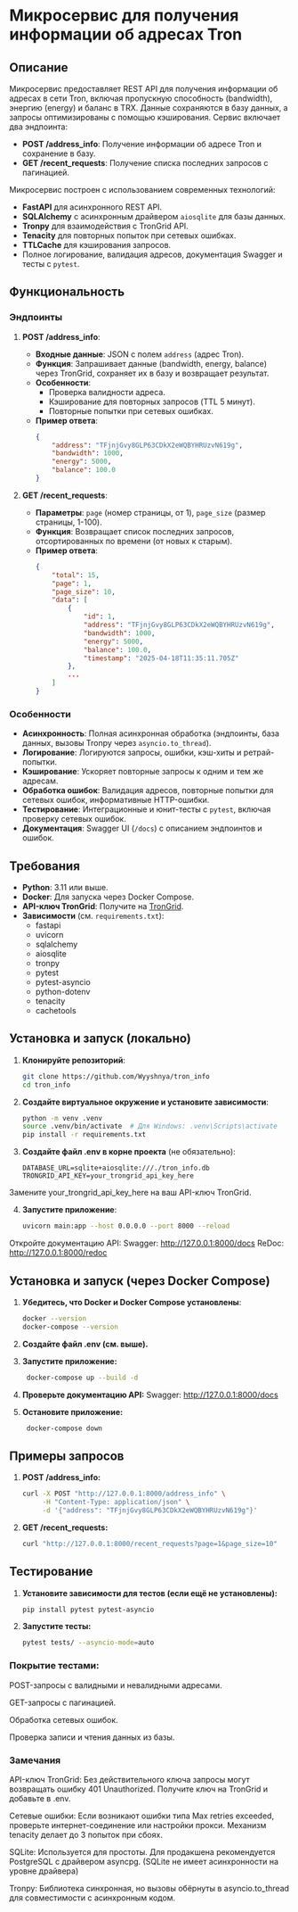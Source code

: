 # Микросервис для получения информации об адресах Tron

## Описание

Микросервис предоставляет REST API для получения информации об адресах в сети Tron, включая пропускную способность (bandwidth), энергию (energy) и баланс в TRX. Данные сохраняются в базу данных, а запросы оптимизированы с помощью кэширования. Сервис включает два эндпоинта:
- **POST /address_info**: Получение информации об адресе Tron и сохранение в базу.
- **GET /recent_requests**: Получение списка последних запросов с пагинацией.

Микросервис построен с использованием современных технологий:
- **FastAPI** для асинхронного REST API.
- **SQLAlchemy** с асинхронным драйвером `aiosqlite` для базы данных.
- **Tronpy** для взаимодействия с TronGrid API.
- **Tenacity** для повторных попыток при сетевых ошибках.
- **TTLCache** для кэширования запросов.
- Полное логирование, валидация адресов, документация Swagger и тесты с `pytest`.

## Функциональность

### Эндпоинты
1. **POST /address_info**:
   - **Входные данные**: JSON с полем `address` (адрес Tron).
   - **Функция**: Запрашивает данные (bandwidth, energy, balance) через TronGrid, сохраняет их в базу и возвращает результат.
   - **Особенности**:
     - Проверка валидности адреса.
     - Кэширование для повторных запросов (TTL 5 минут).
     - Повторные попытки при сетевых ошибках.
   - **Пример ответа**:
     ```json
     {
         "address": "TFjnjGvy8GLP63CDkX2eWQBYHRUzvN619g",
         "bandwidth": 1000,
         "energy": 5000,
         "balance": 100.0
     }
     ```

2. **GET /recent_requests**:
   - **Параметры**: `page` (номер страницы, от 1), `page_size` (размер страницы, 1-100).
   - **Функция**: Возвращает список последних запросов, отсортированных по времени (от новых к старым).
   - **Пример ответа**:
     ```json
     {
         "total": 15,
         "page": 1,
         "page_size": 10,
         "data": [
             {
                 "id": 1,
                 "address": "TFjnjGvy8GLP63CDkX2eWQBYHRUzvN619g",
                 "bandwidth": 1000,
                 "energy": 5000,
                 "balance": 100.0,
                 "timestamp": "2025-04-18T11:35:11.705Z"
             },
             ...
         ]
     }
     ```

### Особенности
- **Асинхронность**: Полная асинхронная обработка (эндпоинты, база данных, вызовы Tronpy через `asyncio.to_thread`).
- **Логирование**: Логируются запросы, ошибки, кэш-хиты и ретрай-попытки.
- **Кэширование**: Ускоряет повторные запросы к одним и тем же адресам.
- **Обработка ошибок**: Валидация адресов, повторные попытки для сетевых ошибок, информативные HTTP-ошибки.
- **Тестирование**: Интеграционные и юнит-тесты с `pytest`, включая проверку сетевых ошибок.
- **Документация**: Swagger UI (`/docs`) с описанием эндпоинтов и ошибок.

## Требования

- **Python**: 3.11 или выше.
- **Docker**: Для запуска через Docker Compose.
- **API-ключ TronGrid**: Получите на [TronGrid](https://www.trongrid.io/).
- **Зависимости** (см. `requirements.txt`):
  - fastapi
  - uvicorn
  - sqlalchemy
  - aiosqlite
  - tronpy
  - pytest
  - pytest-asyncio
  - python-dotenv
  - tenacity
  - cachetools

## Установка и запуск (локально)

1. **Клонируйте репозиторий**:
   ```bash
   git clone https://github.com/Wyyshnya/tron_info
   cd tron_info

2. **Создайте виртуальное окружение и установите зависимости**:
    ```bash
    python -m venv .venv
    source .venv/bin/activate  # Для Windows: .venv\Scripts\activate
    pip install -r requirements.txt

3. **Создайте файл .env в корне проекта** (не обязательно):
    ```plaintext
    DATABASE_URL=sqlite+aiosqlite:///./tron_info.db
    TRONGRID_API_KEY=your_trongrid_api_key_here

Замените your_trongrid_api_key_here на ваш API-ключ TronGrid.

4. **Запустите приложение**:
    ```bash
    uvicorn main:app --host 0.0.0.0 --port 8000 --reload
Откройте документацию API:
Swagger: http://127.0.0.1:8000/docs
ReDoc: http://127.0.0.1:8000/redoc

## Установка и запуск (через Docker Compose)
1. **Убедитесь, что Docker и Docker Compose установлены**:
    ```bash
    docker --version
    docker-compose --version

2. **Создайте файл .env (см. выше).**

3. **Запустите приложение:**
   ```bash
    docker-compose up --build -d

4. **Проверьте документацию API:**
   Swagger: http://127.0.0.1:8000/docs

5. **Остановите приложение:**
   ```bash
    docker-compose down

## Примеры запросов
1. **POST /address_info:**
    ```bash
    curl -X POST "http://127.0.0.1:8000/address_info" \
         -H "Content-Type: application/json" \
         -d '{"address": "TFjnjGvy8GLP63CDkX2eWQBYHRUzvN619g"}'

2. **GET /recent_requests:**
    ```bash
    curl "http://127.0.0.1:8000/recent_requests?page=1&page_size=10"

## Тестирование
1. **Установите зависимости для тестов (если ещё не установлены):**
    ```bash
    pip install pytest pytest-asyncio

2. **Запустите тесты:**
    ```bash
    pytest tests/ --asyncio-mode=auto

### Покрытие тестами:
POST-запросы с валидными и невалидными адресами.

GET-запросы с пагинацией.

Обработка сетевых ошибок.

Проверка записи и чтения данных из базы.

### Замечания
API-ключ TronGrid: Без действительного ключа запросы могут возвращать ошибку 401 Unauthorized. Получите ключ на TronGrid и добавьте в .env.

Сетевые ошибки: Если возникают ошибки типа Max retries exceeded, проверьте интернет-соединение или настройки прокси. Механизм tenacity делает до 3 попыток при сбоях.

SQLite: Используется для простоты. Для продакшена рекомендуется PostgreSQL с драйвером asyncpg. (SQLite не имеет асинхронности на уровне драйвера)

Tronpy: Библиотека синхронная, но вызовы обёрнуты в asyncio.to_thread для совместимости с асинхронным кодом.

